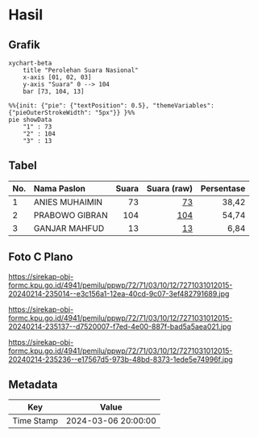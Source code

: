 # Hasil

## Grafik

```mermaid
xychart-beta
    title "Perolehan Suara Nasional"
    x-axis [01, 02, 03]
    y-axis "Suara" 0 --> 104
    bar [73, 104, 13]
```

```mermaid
%%{init: {"pie": {"textPosition": 0.5}, "themeVariables": {"pieOuterStrokeWidth": "5px"}} }%%
pie showData
    "1" : 73
    "2" : 104
    "3" : 13
```

## Tabel

| No. | Nama Paslon    | Suara | Suara (raw) | Persentase |
|:--- |:-------------- | -----:| -----------:| ----------:|
| 1   | ANIES MUHAIMIN | 73    | [73][p-1]   | 38,42      |
| 2   | PRABOWO GIBRAN | 104   | [104][p-2]  | 54,74      |
| 3   | GANJAR MAHFUD  | 13    | [13][p-3]   | 6,84       |


[p-1]: https://github.com/gigit-pemilu/pemilu-2024/blob/main/pilpres/hitung-suara/sub/72-sulawesi-tengah/sub/71-kota-palu/sub/03-palu-selatan/sub/1012-tatura-selatan/sub/015-tps/sub/paslon-1.txt
[p-2]: https://github.com/gigit-pemilu/pemilu-2024/blob/main/pilpres/hitung-suara/sub/72-sulawesi-tengah/sub/71-kota-palu/sub/03-palu-selatan/sub/1012-tatura-selatan/sub/015-tps/sub/paslon-2.txt
[p-3]: https://github.com/gigit-pemilu/pemilu-2024/blob/main/pilpres/hitung-suara/sub/72-sulawesi-tengah/sub/71-kota-palu/sub/03-palu-selatan/sub/1012-tatura-selatan/sub/015-tps/sub/paslon-3.txt

## Foto C Plano

https://sirekap-obj-formc.kpu.go.id/4941/pemilu/ppwp/72/71/03/10/12/7271031012015-20240214-235014--e3c156a1-12ea-40cd-9c07-3ef482791689.jpg

https://sirekap-obj-formc.kpu.go.id/4941/pemilu/ppwp/72/71/03/10/12/7271031012015-20240214-235137--d7520007-f7ed-4e00-887f-bad5a5aea021.jpg

https://sirekap-obj-formc.kpu.go.id/4941/pemilu/ppwp/72/71/03/10/12/7271031012015-20240214-235236--e17567d5-973b-48bd-8373-1ede5e74996f.jpg


## Metadata

| Key        | Value               |
| ---------- | ------------------- |
| Time Stamp | 2024-03-06 20:00:00 |



